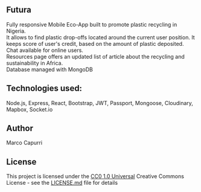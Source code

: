 ## Futura

Fully responsive Mobile Eco-App built to promote plastic recycling in Nigeria.<br/>
It allows to find plastic drop-offs located around the current user position.
It keeps score of user's credit, based on the amount of plastic deposited.<br/>
Chat available for online users.<br/>
Resources page offers an updated list of article about the recycling and sustainability in Africa.<br/>
Database managed with MongoDB

## Technologies used:
Node.js, Express, React, Bootstrap, JWT, 	Passport, Mongoose, Cloudinary, Mapbox, Socket.io


## Author

Marco Capurri

## License

This project is licensed under the [CC0 1.0 Universal](LICENSE.md)
Creative Commons License - see the [LICENSE.md](LICENSE.md) file for
details


